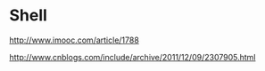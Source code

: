 # Shell

<http://www.imooc.com/article/1788>

<http://www.cnblogs.com/include/archive/2011/12/09/2307905.html>